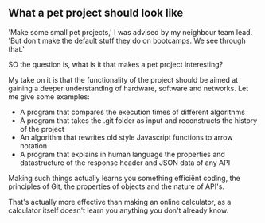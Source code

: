 ## What a pet project should look like

'Make some small pet projects,' I was advised by my neighbour team lead. 'But don't make the default stuff they do on bootcamps. We see through that.'

SO the question is, what is it that makes a pet project interesting?

My take on it is that the functionality of the project should be aimed at gaining a deeper understanding of hardware, software and networks. Let me give some examples:

- A program that compares the execution times of different algorithms
- A program that takes the .git folder as input and reconstructs the history of the project
- An algorithm that rewrites old style Javascript functions to arrow notation
- A program that explains in human language the properties and datastructure of the response header and JSON data of any API

Making such things actually learns you something efficiënt coding, the principles of Git, the properties of objects and the nature of API's.

That's actually more effective than making an online calculator, as a calculator itself doesn't learn you anything you don't already know.

